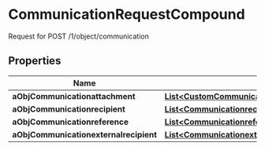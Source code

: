

# CommunicationRequestCompound

Request for POST /1/object/communication

## Properties

| Name | Type | Description | Notes |
|------------ | ------------- | ------------- | -------------|
|**aObjCommunicationattachment** | [**List&lt;CustomCommunicationattachmentRequest&gt;**](CustomCommunicationattachmentRequest.md) |  |  |
|**aObjCommunicationrecipient** | [**List&lt;CommunicationrecipientRequestCompound&gt;**](CommunicationrecipientRequestCompound.md) |  |  |
|**aObjCommunicationreference** | [**List&lt;CommunicationreferenceRequest&gt;**](CommunicationreferenceRequest.md) |  |  |
|**aObjCommunicationexternalrecipient** | [**List&lt;CommunicationexternalrecipientRequestCompound&gt;**](CommunicationexternalrecipientRequestCompound.md) |  |  |



